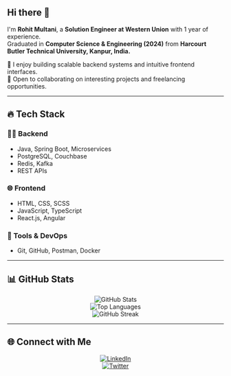 ## Hi there 👋

I'm **Rohit Multani**, a **Solution Engineer at Western Union** with 1 year of experience.  
Graduated in **Computer Science & Engineering (2024)** from **Harcourt Butler Technical University, Kanpur, India.**

🚀 I enjoy building scalable backend systems and intuitive frontend interfaces.  
💼 Open to collaborating on interesting projects and freelancing opportunities.

---

## 🔥 Tech Stack

### 👨‍💻 Backend
- Java, Spring Boot, Microservices
- PostgreSQL, Couchbase
- Redis, Kafka
- REST APIs

### 🌐 Frontend
- HTML, CSS, SCSS
- JavaScript, TypeScript
- React.js, Angular

### 🔧 Tools & DevOps
- Git, GitHub, Postman, Docker

---

## 📊 GitHub Stats

<div align="center">

![GitHub Stats](https://github-readme-stats.vercel.app/api?username=rohitmultani&show_icons=true&theme=tokyonight)  
![Top Languages](https://github-readme-stats.vercel.app/api/top-langs/?username=rohitmultani&layout=compact&theme=tokyonight)  
![GitHub Streak](https://github-readme-streak-stats.herokuapp.com/?user=rohitmultani&theme=tokyonight)

</div>

---

## 🌐 Connect with Me

<div align="center">
  
[![LinkedIn](https://img.shields.io/badge/LinkedIn-%230077B5.svg?logo=linkedin&logoColor=white)](https://www.linkedin.com/in/rohit-multani-885b57213/)  
[![Twitter](https://img.shields.io/badge/Twitter-%231DA1F2.svg?logo=Twitter&logoColor=white)](https://mobile.twitter.com/mr_rohit27)

</div>
